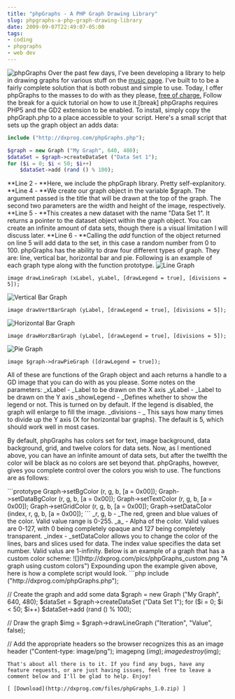 ```yaml
---
title: "phpGraphs - A PHP Graph Drawing Library"
slug: phpgraphs-a-php-graph-drawing-library
date: 2009-09-07T22:49:07-05:00
tags:
- coding
- phpgraphs
- web dev
---
```

![](http://images.dxprog.com/blog/phpgraphs.png "phpGraphs")
Over the past few days, I've been developing a library to help in drawing graphs for various stuff on the [music page](http://dxprog.com/entry/celebrating-one-year-of-the-music-page). I've built to to be a fairly complete solution that is both robust and simple to use. Today, I offer phpGraphs to the masses to do with as they please, [free of charge.](http://dxprog.com/files/phpGraphs_1.0.zip) Follow the break for a quick tutorial on how to use it.[break]
phpGraphs requires PHP5 and the GD2 extension to be enabled. To install, simply copy the phpGraph.php to a place accessible to your script.
Here's a small script that sets up the graph object an adds data:
```php
include ("http://dxprog.com/phpGraphs.php");

$graph = new Graph ("My Graph", 640, 480);
$dataSet = $graph->createDataSet ("Data Set 1");
for ($i = 0; $i < 50; $i++)
	$dataSet->add (rand () % 100);
```

**Line 2 - **Here, we include the phpGraph library. Pretty self-explanitory.
**Line 4 - **We create our graph object in the variable $graph. The argument passed is the title that will be drawn at the top of the graph. The second two parameters are the width and height of the image, respectively.
**Line 5 - **This creates a new dataset with the name "Data Set 1". It returns a pointer to the dataset object within the graph object. You can create an infinite amount of data sets, though there is a visual limitation I will discuss later.
**Line 6 - **Calling the _add_ function of the object returned on line 5 will add data to the set, in this case a random number from 0 to 100.
phpGraphs has the ability to draw four different types of graph. They are: line, vertical bar, horizontal bar and pie. Following is an example of each graph type along with the function prototype.
![](http://dxprog.com/pics/phpGraphs_line.png "Line Graph")
```prototype
image drawLineGraph (xLabel, yLabel, [drawLegend = true], [divisions = 5]);
```
![](http://dxprog.com/pics/phpGraphs_vbar.png "Vertical Bar Graph")
```prototype
image drawVertBarGraph (yLabel, [drawLegend = true], [divisions = 5]);
```
![](http://dxprog.com/pics/phpGraphs_hbar.png "Horizontal Bar Graph")
```prototype
image drawHorzBarGraph (yLabel, [drawLegend = true], [divisions = 5]);
```
![](http://dxprog.com/pics/phpGraphs_pie.png "Pie Graph")
```prototype
image $graph->drawPieGraph ([drawLegend = true]);
```
All of these are functions of the Graph object and aach returns a handle to a GD image that you can do with as you please. Some notes on the parameters:
_xLabel - _Label to be drawn on the X axis
_yLabel - _Label to be drawn on the Y axis
_showLegend - _Defines whether to show the legend or not. This is turned on by default. If the legend is disabled, the graph will enlarge to fill the image.
_divisions - _ This says how many times to divide up the Y axis (X for horizontal bar graphs). The default is 5, which should work well in most cases.</p>
<p>By default, phpGraphs has colors set for text, image background, data background, grid, and twelve colors for data sets. Now, as I mentioned above, you can have an infinite amount of data sets, but after the twelfth the color will be black as no colors are set beyond that. phpGraphs, however, gives you complete control over the colors you wish to use. The functions are as follows:</p>
```prototype
Graph->setBgColor (r, g, b, [a = 0x00]);
Graph->setDataBgColor (r, g, b, [a = 0x00]);
Graph->setTextColor (r, g, b, [a = 0x00]);
Graph->setGridColor (r, g, b, [a = 0x00]);
Graph->setDataColor (index, r, g, b, [a = 0x00]);
```
_r, g, b - _The red, green and blue values of the color. Valid value range is 0-255.
_a_ - Alpha of the color. Valid values are 0-127, with 0 being completely opaque and 127 being completely transparent.
_index - _setDataColor allows you to change the color of the lines, bars and slices used for data. The index value specifies the data set number. Valid valus are 1-infinity.
Below is an example of a graph that has a custom color scheme:
![](http://dxprog.com/pics/phpGraphs_custom.png "A graph using custom colors")
Expounding upon the example given above, here is how a complete script would look.
```php
include ("http://dxprog.com/phpGraphs.php");

// Create the graph and add some data
$graph = new Graph ("My Graph", 640, 480);
$dataSet = $graph->createDataSet ("Data Set 1");
for ($i = 0; $i < 50; $i++)
	$dataSet->add (rand () % 100);

// Draw the graph
$img = $graph->drawLineGraph ("Iteration", "Value", false);

// Add the appropriate headers so the browser recognizes this as an image
header ("Content-type: image/png");
imagepng ($img);
imagedestroy ($img);
```
That's about all there is to it. If you find any bugs, have any feature requests, or are just having issues, feel free to leave a comment below and I'll be glad to help. Enjoy!

[ [Download](http://dxprog.com/files/phpGraphs_1.0.zip) ]
